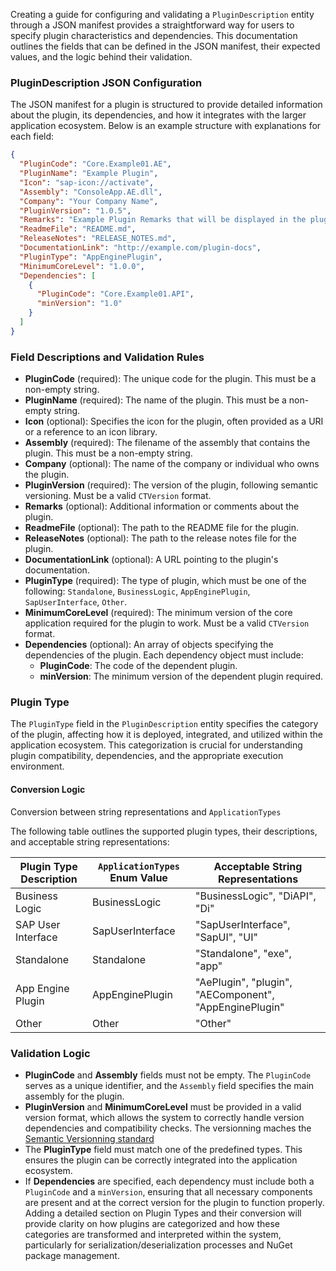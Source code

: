 Creating a guide for configuring and validating a `PluginDescription` entity through a JSON manifest provides a straightforward way for users to specify plugin characteristics and dependencies. This documentation outlines the fields that can be defined in the JSON manifest, their expected values, and the logic behind their validation.

### PluginDescription JSON Configuration

The JSON manifest for a plugin is structured to provide detailed information about the plugin, its dependencies, and how it integrates with the larger application ecosystem. Below is an example structure with explanations for each field:

```json
{
  "PluginCode": "Core.Example01.AE",
  "PluginName": "Example Plugin",
  "Icon": "sap-icon://activate",
  "Assembly": "ConsoleApp.AE.dll",
  "Company": "Your Company Name",
  "PluginVersion": "1.0.5",
  "Remarks": "Example Plugin Remarks that will be displayed in the plugin list",
  "ReadmeFile": "README.md",
  "ReleaseNotes": "RELEASE_NOTES.md",
  "DocumentationLink": "http://example.com/plugin-docs",
  "PluginType": "AppEnginePlugin",
  "MinimumCoreLevel": "1.0.0",
  "Dependencies": [
    {
      "PluginCode": "Core.Example01.API",
      "minVersion": "1.0"
    }
  ]
}
```

### Field Descriptions and Validation Rules

- **PluginCode** (required): The unique code for the plugin. This must be a non-empty string.
- **PluginName** (required): The name of the plugin. This must be a non-empty string.
- **Icon** (optional): Specifies the icon for the plugin, often provided as a URI or a reference to an icon library.
- **Assembly** (required): The filename of the assembly that contains the plugin. This must be a non-empty string.
- **Company** (optional): The name of the company or individual who owns the plugin.
- **PluginVersion** (required): The version of the plugin, following semantic versioning. Must be a valid `CTVersion` format.
- **Remarks** (optional): Additional information or comments about the plugin.
- **ReadmeFile** (optional): The path to the README file for the plugin.
- **ReleaseNotes** (optional): The path to the release notes file for the plugin.
- **DocumentationLink** (optional): A URL pointing to the plugin's documentation.
- **PluginType** (required): The type of plugin, which must be one of the following: `Standalone`, `BusinessLogic`, `AppEnginePlugin`, `SapUserInterface`, `Other`.
- **MinimumCoreLevel** (required): The minimum version of the core application required for the plugin to work. Must be a valid `CTVersion` format.
- **Dependencies** (optional): An array of objects specifying the dependencies of the plugin. Each dependency object must include:
    - **PluginCode**: The code of the dependent plugin.
    - **minVersion**: The minimum version of the dependent plugin required.
### Plugin Type

The `PluginType` field in the `PluginDescription` entity specifies the category of the plugin, affecting how it is deployed, integrated, and utilized within the application ecosystem. This categorization is crucial for understanding plugin compatibility, dependencies, and the appropriate execution environment.

#### Conversion Logic

Conversion between string representations and `ApplicationTypes`

The following table outlines the supported plugin types, their descriptions, and acceptable string representations:

| Plugin Type Description | `ApplicationTypes` Enum Value | Acceptable String Representations |
|-------------------------|-------------------------------|-----------------------------------|
| Business Logic          | BusinessLogic                 | "BusinessLogic", "DiAPI", "Di"    |
| SAP User Interface      | SapUserInterface              | "SapUserInterface", "SapUI", "UI" |
| Standalone              | Standalone                    | "Standalone", "exe", "app"        |
| App Engine Plugin       | AppEnginePlugin               | "AePlugin", "plugin", "AEComponent", "AppEnginePlugin" |
| Other                   | Other                         | "Other"                           |


### Validation Logic

- **PluginCode** and **Assembly** fields must not be empty. The `PluginCode` serves as a unique identifier, and the `Assembly` field specifies the main assembly for the plugin.
- **PluginVersion** and **MinimumCoreLevel** must be provided in a valid version format, which allows the system to correctly handle version dependencies and compatibility checks. The versionning maches the [Semantic Versionning standard](https://semver.org/)
- The **PluginType** field must match one of the predefined types. This ensures the plugin can be correctly integrated into the application ecosystem.
- If **Dependencies** are specified, each dependency must include both a `PluginCode` and a `minVersion`, ensuring that all necessary components are present and at the correct version for the plugin to function properly.
  Adding a detailed section on Plugin Types and their conversion will provide clarity on how plugins are categorized and how these categories are transformed and interpreted within the system, particularly for serialization/deserialization processes and NuGet package management.

